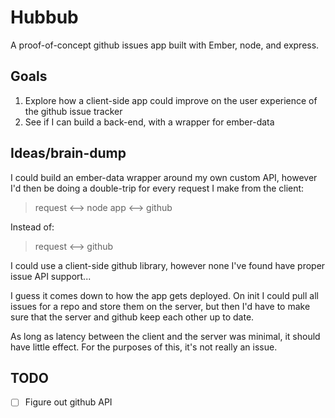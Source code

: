 # Hubbub
A proof-of-concept github issues app built with Ember, node, and express.

## Goals
1. Explore how a client-side app could improve on the user experience of the github issue tracker
2. See if I can build a back-end, with a wrapper for ember-data

## Ideas/brain-dump
I could build an ember-data wrapper around my own custom API, however I'd then be doing a double-trip for every request I make from the client:

> request <--> node app <--> github

Instead of:

> request <--> github

I could use a client-side github library, however none I've found have proper issue API support...

I guess it comes down to how the app gets deployed. On init I could pull all issues for a repo and store them on the server, but then I'd have to make sure that the server and github keep each other up to date.

As long as latency between the client and the server was minimal, it should have little effect. For the purposes of this, it's not really an issue.


## TODO
- [ ] Figure out github API
